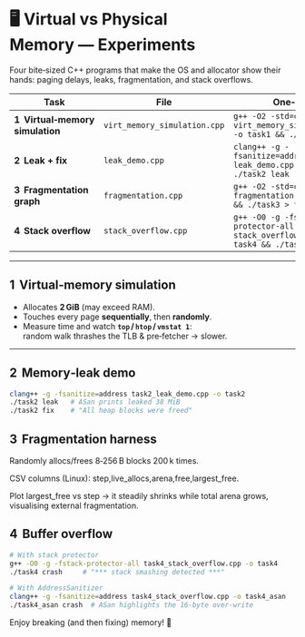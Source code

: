 # 🖥️ Virtual vs Physical Memory — Experiments

Four bite‑sized C++ programs that make the OS and allocator show their hands:
paging delays, leaks, fragmentation, and stack overflows.

| Task | File | One‑liner |
|------|------|-----------|
| **1  Virtual‑memory simulation** | `virt_memory_simulation.cpp` | `g++ -O2 -std=c++20 virt_memory_simulation.cpp -o task1 && ./task1` |
| **2  Leak + fix** | `leak_demo.cpp` | `clang++ -g -fsanitize=address leak_demo.cpp -o task2 && ./task2 leak` |
| **3  Fragmentation graph** | `fragmentation.cpp` | `g++ -O2 -std=c++20 fragmentation.cpp -o task3 && ./task3 > frag.csv` |
| **4  Stack overflow** | `stack_overflow.cpp` | `g++ -O0 -g -fstack-protector-all stack_overflow.cpp -o task4 && ./task4 crash` |

---

## 1  Virtual‑memory simulation

* Allocates **2 GiB** (may exceed RAM).  
* Touches every page **sequentially**, then **randomly**.  
* Measure time and watch **`top` / `htop` / `vmstat 1`**:  
  random walk thrashes the TLB & pre‑fetcher → slower.

---

## 2  Memory‑leak demo 

```bash
clang++ -g -fsanitize=address task2_leak_demo.cpp -o task2
./task2 leak   # ASan prints leaked 38 MiB
./task2 fix    # "All heap blocks were freed"
``` 
## 3  Fragmentation harness 
Randomly allocs/frees 8‑256 B blocks 200 k times.

CSV columns (Linux):
step,live_allocs,arena,free,largest_free.

Plot largest_free vs step → it steadily shrinks while total arena grows,
visualising external fragmentation.

## 4  Buffer overflow 
```bash
# With stack protector
g++ -O0 -g -fstack-protector-all task4_stack_overflow.cpp -o task4
./task4 crash     # "*** stack smashing detected ***"

# With AddressSanitizer
clang++ -g -fsanitize=address task4_stack_overflow.cpp -o task4_asan
./task4_asan crash  # ASan highlights the 16‑byte over‑write
```
Enjoy breaking (and then fixing) memory! 🔧